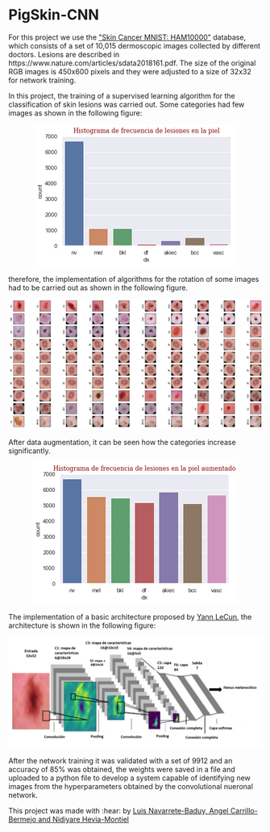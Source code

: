 # PigSkin-CNN

<p>
  For this project we use the <a href = 'https://www.kaggle.com/kmader/skin-cancer-mnist-ham10000'>"Skin Cancer MNIST: HAM10000"</a> database, which consists of a set of 10,015 dermoscopic images collected by different doctors. Lesions are described in https://www.nature.com/articles/sdata2018161.pdf. The size of the original RGB images is 450x600 pixels and they were adjusted to a size of 32x32 for network training.
</p>

In this project, the training of a supervised learning algorithm for the classification of skin lesions was carried out. Some categories had few images as shown in the following figure:

<p align='center'>
  <img src= 'https://github.com/Luisbaduy97/PigSkin-CNN/blob/master/histo_original.png'>
</p>


therefore, the implementation of algorithms for the rotation of some images had to be carried out as shown in the following figure.




<p align='center'>
  <img src= 'https://github.com/Luisbaduy97/PigSkin-CNN/blob/master/rotaciones.png'>
</p>



After data augmentation, it can be seen how the categories increase significantly.

<p align='center'>
  <img src= 'https://github.com/Luisbaduy97/PigSkin-CNN/blob/master/aumented_histogram.png'>
</p>


<p>
  The implementation of a basic architecture proposed by <a href = 'http://yann.lecun.com/exdb/publis/pdf/lecun-01a.pdf'>Yann LeCun</a>, the architecture is shown in the following figure:
</p>

<p align='center'>
  <img src= 'https://github.com/Luisbaduy97/PigSkin-CNN/blob/master/arquitectura.png'>
</p>

After the network training it was validated with a set of 9912 and an accuracy of 85% was obtained, the weights were saved in a file and uploaded to a python file to develop a system capable of identifying new images from the hyperparameters obtained by the convolutional nueronal network.

This project was made with :hear: by <a href='https://github.com/Luisbaduy97/PigSkin-CNN/blob/master/main.pdf'>Luis Navarrete-Baduy, Angel Carrillo-Bermejo and Nidiyare Hevia-Montiel</a> 
